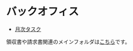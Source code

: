# バックオフィス

* [月次タスク](月次タスク.md)

領収書や請求書関連のメインフォルダは[こちら](https://drive.google.com/drive/u/0/folders/1vqRx_ySXupmwdtV8t9GTXnJP4-og6snd)です。


